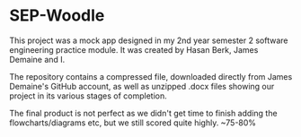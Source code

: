 # SEP-Woodle
This project was a mock app designed in my 2nd year semester 2 software engineering practice module. It was created by Hasan Berk, James Demaine and I.

The repository contains a compressed file, downloaded directly from James Demaine's GitHub account, as well as unzipped .docx files
  showing our project in its various stages of completion.
  
The final product is not perfect as we didn't get time to finish adding the flowcharts/diagrams etc, but we still scored quite highly. ~75-80%
